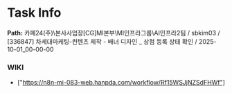 # Task Info

**Path:** 카페24(주)\본사사업장\[CG]MI본부\MI인프라그룹\AI인프라2팀 / sbkim03 / [336847] 차세대마케팅-컨텐츠 제작 - 배너 디자인 _ 상점 등록 상태 확인 / 2025-10-01_00-00-00

### WIKI
- ["https://n8n-mi-083-web.hanpda.com/workflow/Rf15WSJjNZSdFHWf"]

